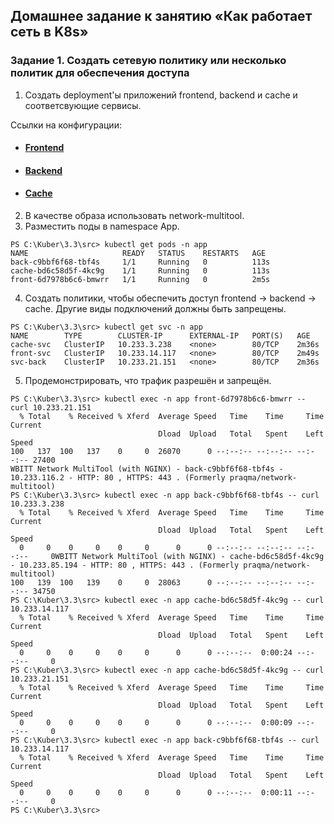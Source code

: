 ## Домашнее задание к занятию «Как работает сеть в K8s»

### Задание 1. Создать сетевую политику или несколько политик для обеспечения доступа
1. Создать deployment'ы приложений frontend, backend и cache и соответсвующие сервисы.  

Ссылки на конфигурации:
* #### [Frontend](src/front.yml)
* #### [Backend](src/back.yml)
* #### [Cache](src/cache.yml)

2. В качестве образа использовать network-multitool.
3. Разместить поды в namespace App.
```commandline
PS C:\Kuber\3.3\src> kubectl get pods -n app
NAME                     READY   STATUS    RESTARTS   AGE
back-c9bbf6f68-tbf4s     1/1     Running   0          113s
cache-bd6c58d5f-4kc9g    1/1     Running   0          113s
front-6d7978b6c6-bmwrr   1/1     Running   0          2m5s

```
4. Создать политики, чтобы обеспечить доступ frontend -> backend -> cache. Другие виды подключений должны быть запрещены.  
```commandline
PS C:\Kuber\3.3\src> kubectl get svc -n app
NAME        TYPE        CLUSTER-IP      EXTERNAL-IP   PORT(S)   AGE
cache-svc   ClusterIP   10.233.3.238    <none>        80/TCP    2m36s
front-svc   ClusterIP   10.233.14.117   <none>        80/TCP    2m49s
svc-back    ClusterIP   10.233.21.151   <none>        80/TCP    2m36s

```
5. Продемонстрировать, что трафик разрешён и запрещён.
```commandline
PS C:\Kuber\3.3\src> kubectl exec -n app front-6d7978b6c6-bmwrr -- curl 10.233.21.151
  % Total    % Received % Xferd  Average Speed   Time    Time     Time  Current
                                 Dload  Upload   Total   Spent    Left  Speed
100   137  100   137    0     0  26070      0 --:--:-- --:--:-- --:--:-- 27400
WBITT Network MultiTool (with NGINX) - back-c9bbf6f68-tbf4s - 10.233.116.2 - HTTP: 80 , HTTPS: 443 . (Formerly praqma/network-multitool)
PS C:\Kuber\3.3\src> kubectl exec -n app back-c9bbf6f68-tbf4s -- curl 10.233.3.238
  % Total    % Received % Xferd  Average Speed   Time    Time     Time  Current
                                 Dload  Upload   Total   Spent    Left  Speed
  0     0    0     0    0     0      0      0 --:--:-- --:--:-- --:--:--     0WBITT Network MultiTool (with NGINX) - cache-bd6c58d5f-4kc9g - 10.233.85.194 - HTTP: 80 , HTTPS: 443 . (Formerly praqma/network-multitool)
100   139  100   139    0     0  28063      0 --:--:-- --:--:-- --:--:-- 34750
PS C:\Kuber\3.3\src> kubectl exec -n app cache-bd6c58d5f-4kc9g -- curl 10.233.14.117
  % Total    % Received % Xferd  Average Speed   Time    Time     Time  Current
                                 Dload  Upload   Total   Spent    Left  Speed
  0     0    0     0    0     0      0      0 --:--:--  0:00:24 --:--:--     0
PS C:\Kuber\3.3\src> kubectl exec -n app cache-bd6c58d5f-4kc9g -- curl 10.233.21.151
  % Total    % Received % Xferd  Average Speed   Time    Time     Time  Current
                                 Dload  Upload   Total   Spent    Left  Speed
  0     0    0     0    0     0      0      0 --:--:--  0:00:09 --:--:--     0
PS C:\Kuber\3.3\src> kubectl exec -n app back-c9bbf6f68-tbf4s -- curl 10.233.14.117 
  % Total    % Received % Xferd  Average Speed   Time    Time     Time  Current
                                 Dload  Upload   Total   Spent    Left  Speed
  0     0    0     0    0     0      0      0 --:--:--  0:00:11 --:--:--     0
PS C:\Kuber\3.3\src> 

```


